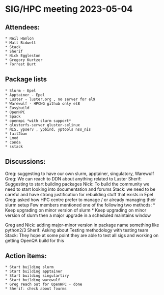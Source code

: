 # SIG/HPC meeting 2023-05-04

## Attendees:

    * Neil Hanlon
    * Matt Bidwell
    * Stack
    * Sherif
    * Nick Eggleston
    * Gregory Kurtzer
    * Forrest Burt

## Package lists
    * Slurm - Epel
    * Apptainer - Epel
    * Luster - luster.org , no server for el9 
    * Warewulf - HPCNG github only el8
    * Easybuild 
    * OpenHPC
    * Spack
    * openmpi *with slurm support*
    * glusterfs-server gluster-selinux
    * NIS, ypserv , ypbind, yptools nss_nis
    * fail2ban
    * Lmod
    * conda
    * sstack

## Discussions:

Greg: suggesting to have our own slurm, apptainer, singulatory, Warewulf
Greg: We can reach to DDN about anything related to Luster
Sherif: Suggesting to start building packages
Nick: To build the community we need to start looking into documentation and forums
Stack: we need to be careful and have strong justification for rebuilding stuff that exists in Epel
Greg: asked how HPC centre prefer to manage / or already managing their slurm setup
Few members mentioned one of the following two methods:
    * Keep upgrading on minor version of slurm
    * Keep upgrading on minor version of slurm then a major upgrade in a scheduled maintains window

Greg and Nick: adding major-minor version in package name something like python2/3
Sherif: Asking about Testing methodology with testing team
Stack: They hope at some point they are able to test all sigs and working on getting OpenQA build for this

## Action items:

    * Start building slurm
    * Start building apptainer
    * Start building singulartiry
    * Start building warewulf
    * Greg reach out for OpenHPC - done
    * Sherif: check about fourms

